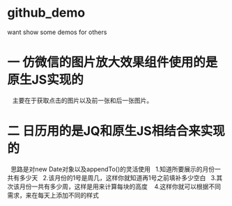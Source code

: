 # github_demo
want show some demos for others
# 一 仿微信的图片放大效果组件使用的是原生JS实现的
    主要在于获取点击的图片以及前一张和后一张图片。
# 二 日历用的是JQ和原生JS相结合来实现的
     思路是对new Date对象以及appendTo()的灵活使用
    1.知道所要展示的月份一共有多少天
    2.该月份的1号是周几，这样你就知道再1号之前填补多少空白
    3.其次该月份一共有多少周，这样是用来计算每块的高度
    4.这样你就可以根据不同需求，来在每天上添加不同的样式
